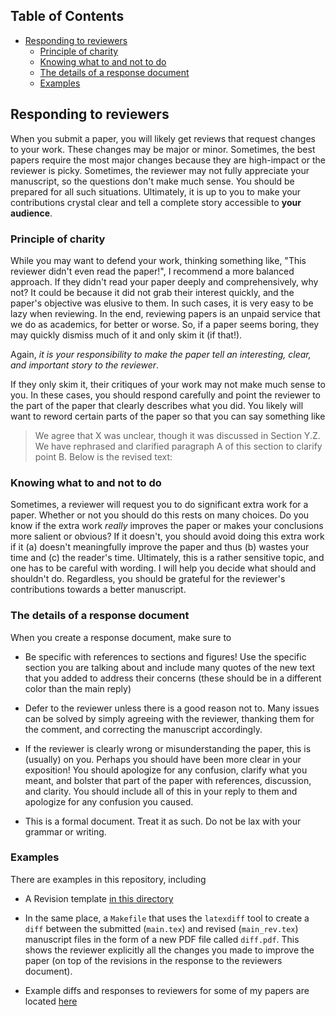 <!-- START doctoc generated TOC please keep comment here to allow auto update -->
<!-- DON'T EDIT THIS SECTION, INSTEAD RE-RUN doctoc TO UPDATE -->
## Table of Contents

- [Responding to reviewers](#responding-to-reviewers)
  - [Principle of charity](#principle-of-charity)
  - [Knowing what to and not to do](#knowing-what-to-and-not-to-do)
  - [The details of a response document](#the-details-of-a-response-document)
  - [Examples](#examples)

<!-- END doctoc generated TOC please keep comment here to allow auto update -->

## Responding to reviewers

When you submit a paper, you will likely get reviews that request changes to your work.
These changes may be major or minor.
Sometimes, the best papers require the most major changes because they are high-impact or the reviewer is picky.
Sometimes, the reviewer may not fully appreciate your manuscript, so the questions don't make much sense.
You should be prepared for all such situations.
Ultimately, it is up to you to make your contributions crystal clear and tell a complete story accessible to __your audience__.

### Principle of charity

While you may want to defend your work, thinking something like, "This reviewer didn't even read the paper!", I recommend a more balanced approach.
If they didn't read your paper deeply and comprehensively, why not?
It could be because it did not grab their interest quickly, and the paper's objective was elusive to them.
In such cases, it is very easy to be lazy when reviewing.
In the end, reviewing papers is an unpaid service that we do as academics, for better or worse.
So, if a paper seems boring, they may quickly dismiss much of it and only skim it (if that!).

Again, _it is your responsibility to make the paper tell an interesting, clear, and important story to the reviewer_.

If they only skim it, their critiques of your work may not make much sense to you.
In these cases, you should respond carefully and point the reviewer to the part of the paper that clearly describes what you did.
You likely will want to reword certain parts of the paper so that you can say something like
> We agree that X was unclear, though it was discussed in Section Y.Z. We have rephrased and clarified paragraph A of this section to clarify point B. Below is the revised text:

### Knowing what to and not to do

Sometimes, a reviewer will request you to do significant extra work for a paper.
Whether or not you should do this rests on many choices.
Do you know if the extra work _really_ improves the paper or makes your conclusions more salient or obvious?
If it doesn't, you should avoid doing this extra work if it (a) doesn't meaningfully improve the paper and thus (b) wastes your time and (c) the reader's time.
Ultimately, this is a rather sensitive topic, and one has to be careful with wording.
I will help you decide what should and shouldn't do.
Regardless, you should be grateful for the reviewer's contributions towards a better manuscript.

### The details of a response document

When you create a response document, make sure to 
* Be specific with references to sections and figures! Use the specific section you are talking about and include many quotes of the new text that you added to address their concerns (these should be in a different color than the main reply)

* Defer to the reviewer unless there is a good reason not to. Many issues can be solved by simply agreeing with the reviewer, thanking them for the comment, and correcting the manuscript accordingly. 

* If the reviewer is clearly wrong or misunderstanding the paper, this is (usually) on you. Perhaps you should have been more clear in your exposition! You should apologize for any confusion, clarify what you meant, and bolster that part of the paper with references, discussion, and clarity. You should include all of this in your reply to them and apologize for any confusion you caused.

* This is a formal document. Treat it as such. Do not be lax with your grammar or writing. 

### Examples

There are examples in this repository, including
* A Revision template [in this directory](../templates/paper_rebuttal)

* In the same place, a `Makefile` that uses the `latexdiff` tool to create a `diff` between the submitted (`main.tex`) and revised (`main_rev.tex`) manuscript files in the form of a new PDF file called `diff.pdf`. This shows the reviewer explicitly all the changes you made to improve the paper (on top of the revisions in the response to the reviewers document).

* Example diffs and responses to reviewers for some of my papers are located [here](https://gatech.app.box.com/folder/245228437856)
